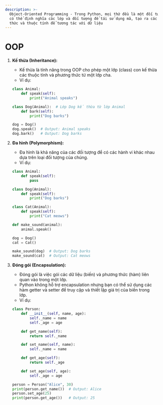 ```yaml
---
description: >-
  Object-Oriented Programming - Trong Python, mọi thứ đều là một đối tượng, và
  có thể định nghĩa các lớp và đối tượng để tái sử dụng mã, tạo ra các phương
  thức và thuộc tính để tương tác với dữ liệu
---
```


# OOP

1.  **Kế thừa (Inheritance):**

    * Kế thừa là tính năng trong OOP cho phép một lớp (class) con kế thừa các thuộc tính và phương thức từ một lớp cha.
    * Ví dụ:

    ```python
    class Animal:
        def speak(self):
            print("Animal speaks")

    class Dog(Animal):  # Lớp Dog kế thừa từ lớp Animal
        def bark(self):
            print("Dog barks")

    dog = Dog()
    dog.speak()  # Output: Animal speaks
    dog.bark()   # Output: Dog barks
    ```
2.  **Đa hình (Polymorphism):**

    * Đa hình là khả năng của các đối tượng để có các hành vi khác nhau dựa trên loại đối tượng của chúng.
    * Ví dụ:

    ```python
    class Animal:
        def speak(self):
            pass

    class Dog(Animal):
        def speak(self):
            print("Dog barks")

    class Cat(Animal):
        def speak(self):
            print("Cat meows")

    def make_sound(animal):
        animal.speak()

    dog = Dog()
    cat = Cat()

    make_sound(dog)  # Output: Dog barks
    make_sound(cat)  # Output: Cat meows
    ```
3.  **Đóng gói (Encapsulation):**

    * Đóng gói là việc gói các dữ liệu (biến) và phương thức (hàm) liên quan vào trong một lớp.
    * Python không hỗ trợ encapsulation nhưng bạn có thể sử dụng các hàm getter và setter để truy cập và thiết lập giá trị của biến trong lớp.
    * Ví dụ:

    ```python
    class Person:
        def __init__(self, name, age):
            self._name = name
            self._age = age

        def get_name(self):
            return self._name

        def set_name(self, name):
            self._name = name

        def get_age(self):
            return self._age

        def set_age(self, age):
            self._age = age

    person = Person("Alice", 30)
    print(person.get_name())  # Output: Alice
    person.set_age(25)
    print(person.get_age())   # Output: 25
    ```
